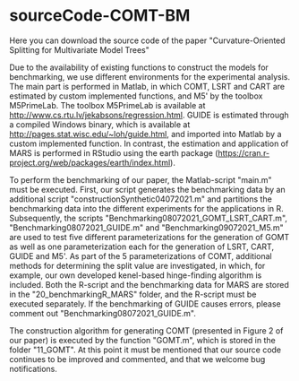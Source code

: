 # sourceCode-COMT-BM
Here you can download the source code of the paper "Curvature-Oriented Splitting for Multivariate Model Trees"

Due to the availability of existing functions to construct the models for benchmarking, we use different environments for the experimental analysis.
The main part is performed in Matlab, in which COMT, LSRT and CART are estimated by custom implemented functions, and M5' by the toolbox M5PrimeLab.
The toolbox M5PrimeLab is available at http://www.cs.rtu.lv/jekabsons/regression.html.
GUIDE is estimated through a compiled Windows binary, which is available at http://pages.stat.wisc.edu/~loh/guide.html, and imported into Matlab by a custom implemented function.
In contrast, the estimation and application of MARS is performed in RStudio using the earth package (https://cran.r-project.org/web/packages/earth/index.html).

To perform the benchmarking of our paper, the Matlab-script "main.m" must be executed.
First, our script generates the benchmarking data by an additional script "constructionSynthetic04072021.m" and partitions the benchmarking data into the different experiments for the applications in R.
Subsequently, the scripts "Benchmarking08072021_GOMT_LSRT_CART.m", "Benchmarking08072021_GUIDE.m" and "Benchmarking09072021_M5.m" are used to test five different parameterizations for the generation of GOMT as well as one parameterization each for the generation of LSRT, CART, GUIDE and M5'.
As part of the 5 parameterizations of COMT, additional methods for determining the split value are investigated, in which, for example, our own developed kenel-based hinge-finding algorithm is included.
Both the R-script and the benchmarking data for MARS are stored in the "20_benchmarkingR_MARS" folder, and the R-script must be executed separately.
If the benchmarking of GUIDE causes errors, please comment out "Benchmarking08072021_GUIDE.m".

The construction algorithm for generating COMT (presented in Figure 2 of our paper) is executed by the function "GOMT.m", which is stored in the folder "11_GOMT".
At this point it must be mentioned that our source code continues to be improved and commented, and that we welcome bug notifications.

